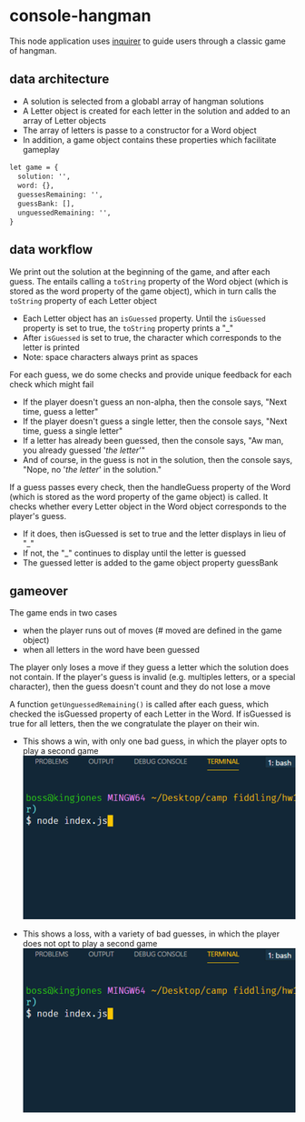 # console-hangman
This node application uses [inquirer](https://www.npmjs.com/package/inquirer) to guide users through a classic game of hangman.

## data architecture

* A solution is selected from a globabl array of hangman solutions
* A Letter object is created for each letter in the solution and added to an array of Letter objects
* The array of letters is passe to a constructor for a Word object
* In addition, a game object contains these properties which facilitate gameplay
```
let game = {
  solution: '',
  word: {},
  guessesRemaining: '',
  guessBank: [],
  unguessedRemaining: '',
}
```

## data workflow

We print out the solution at the beginning of the game, and after each guess. The entails calling a `toString` property of the Word object (which is stored as the word property of the game object), which in turn calls the `toString` property of each Letter object
* Each Letter object has an `isGuessed` property. Until the `isGuessed` property is set to true, the `toString` property prints a "\_"
* After `isGuessed` is set to true, the character which corresponds to the letter is printed
* Note: space characters always print as spaces

For each guess, we do some checks and provide unique feedback for each check which might fail
* If the player doesn't guess an non-alpha, then the console says, "Next time, guess a letter"
* If the player doesn't guess a single letter, then the console says, "Next time, guess a single letter"
* If a letter has already been guessed, then the console says, "Aw man, you already guessed '*the letter*'"
* And of course, in the guess is not in the solution, then the console says, "Nope, no '*the letter*' in the solution."

If a guess passes every check, then the handleGuess property of the Word (which is stored as the word property of the game object) is called. It checks whether every Letter object in the Word object corresponds to the player's guess. 
* If it does, then isGuessed is set to true and the letter displays in lieu of "\_"
* If not, the "\_" continues to display until the letter is guessed
* The guessed letter is added to the game object property guessBank

## gameover

The game ends in two cases
* when the player runs out of moves (# moved are defined in the game object)
* when all letters in the word have been guessed

The player only loses a move if they guess a letter which the solution does not contain. If the player's guess is invalid (e.g. multiples letters, or a special character), then the guess doesn't count and they do not lose a move

A function `getUnguessedRemaining()` is called after each guess, which checked the isGuessed property of each Letter in the Word. If isGuessed is true for all letters, then the we congratulate the player on their win.

* This shows a win, with only one bad guess, in which the player opts to play a second game
![alt text](https://github.com/tommyngre/console-hangman/blob/master/readme%20assets/win-500x300.gif "Win scenario")

* This shows a loss, with a variety of bad guesses, in which the player does not opt to play a second game
![alt text](https://github.com/tommyngre/console-hangman/blob/master/readme%20assets/loss-500x300.gif "Loss scenario and err handling")
